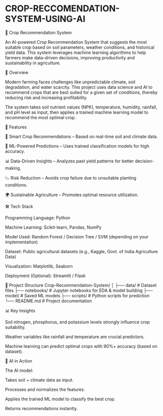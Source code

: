 # CROP-RECCOMENDATION-SYSTEM-USING-AI
🌾 Crop Recommendation System

An AI-powered Crop Recommendation System that suggests the most suitable crop based on soil parameters, weather conditions, and historical yield data.
This system leverages machine learning algorithms to help farmers make data-driven decisions, improving productivity and sustainability in agriculture.

📌 Overview

Modern farming faces challenges like unpredictable climate, soil degradation, and water scarcity.
This project uses data science and AI to recommend crops that are best suited for a given set of conditions, thereby reducing risk and increasing profitability.

The system takes soil nutrient values (NPK), temperature, humidity, rainfall, and pH level as input, then applies a trained machine learning model to recommend the most optimal crop.

🚀 Features

🌱 Smart Crop Recommendations – Based on real-time soil and climate data.

🤖 ML-Powered Predictions – Uses trained classification models for high accuracy.

📊 Data-Driven Insights – Analyzes past yield patterns for better decision-making.

📉 Risk Reduction – Avoids crop failure due to unsuitable planting conditions.

🌍 Sustainable Agriculture – Promotes optimal resource utilization.

🛠 Tech Stack

Programming Language: Python

Machine Learning: Scikit-learn, Pandas, NumPy

Model Used: Random Forest / Decision Tree / SVM (depending on your implementation)

Dataset: Public agricultural datasets (e.g., Kaggle, Govt. of India Agriculture Data)

Visualization: Matplotlib, Seaborn

Deployment (Optional): Streamlit / Flask

📂 Project Structure
Crop-Recommendation-System/
│
├── data/                # Dataset files
├── notebooks/           # Jupyter notebooks for EDA & model building
├── model/               # Saved ML models
├── scripts/             # Python scripts for prediction
└── README.md            # Project documentation

📊 Key Insights

Soil nitrogen, phosphorus, and potassium levels strongly influence crop suitability.

Weather variables like rainfall and temperature are crucial predictors.

Machine learning can predict optimal crops with 90%+ accuracy (based on dataset).

🤖 AI in Action

The AI model:

Takes soil + climate data as input.

Processes and normalizes the features.

Applies the trained ML model to classify the best crop.

Returns recommendations instantly.
